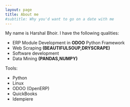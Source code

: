 ```yaml
---
layout: page
title: About me
#subtitle: Why you'd want to go on a date with me
---
```


My name is Harshal Bhoir. I have the following qualities:

- ERP Module Development in **ODOO** Python Framework
- Web Scraping **(BEAUTIFULSOUP,DRYSCRAPE)**
- Software development
- Data Mining **(PANDAS,NUMPY)**

Tools:

- Python
- Linux
- ODOO (OpenERP)
- QuickBooks
- Idempiere

